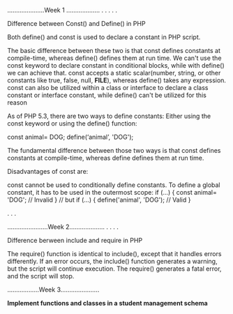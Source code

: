 .....................Week 1 ...................
.
.
.
.
.

Difference between Const() and Define() in PHP


Both define() and const is used to declare a constant in PHP script.

The basic difference between these two is that const defines constants at compile-time, whereas define() defines them at run time.
We can't use the const keyword to declare constant in conditional blocks, while with define() we can achieve that.
const accepts a static scalar(number, string, or other constants like true, false, null, __FILE__), whereas define() takes any expression.
const can also be utilized within a class or interface to declare a class constant or interface constant, while define() can't be utilized for this reason


As of PHP 5.3, there are two ways to define constants: Either using the const keyword or using the define() function:

const animal= DOG;
define(‘animal’, 'DOG');

The fundamental difference between those two ways is that const defines constants at compile-time, whereas define defines them at run time. 

Disadvantages of const are:

const cannot be used to conditionally define constants. To define a global constant, it has to be used in the outermost scope:
if (...) {
    const animal= 'DOG';    // Invalid
}
// but
if (...) {
    define('animal', 'DOG'); // Valid
}

.
.
.


.......................Week 2....................
.
.
.
.



Difference berween include and require in PHP

The require() function is identical to include(), except that it handles errors differently. If an error occurs, the include() function generates a warning, but the script will continue execution. The require() generates a fatal error, and the script will stop.




..................Week 3......................


**Implement functions and classes in a student management schema**
